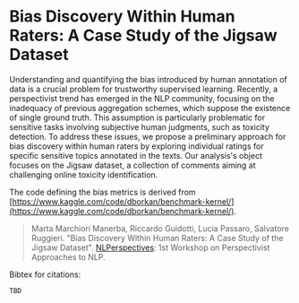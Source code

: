 # Bias Discovery Within Human Raters: A Case Study of the Jigsaw Dataset

Understanding and quantifying the bias introduced by human annotation of data is a crucial problem for trustworthy supervised learning. Recently, a perspectivist trend has emerged in the NLP community, focusing on the inadequacy of previous aggregation schemes, which suppose the existence of single ground truth. This assumption is particularly problematic for sensitive tasks involving subjective human judgments, such as toxicity detection. To address these issues, we propose a preliminary approach for bias discovery within human raters by exploring individual ratings for specific sensitive topics annotated in the texts. Our analysis's object focuses on the Jigsaw dataset, a collection of comments aiming at challenging online toxicity identification.

The code defining the bias metrics is derived from [https://www.kaggle.com/code/dborkan/benchmark-kernel/](https://www.kaggle.com/code/dborkan/benchmark-kernel/). 

> Marta Marchiori Manerba, Riccardo Guidotti, Lucia Passaro, Salvatore Ruggieri. "Bias Discovery Within Human Raters: A Case Study of the Jigsaw Dataset". [NLPerspectives](https://nlperspectives.di.unito.it/): 
1st Workshop on Perspectivist Approaches to NLP.

Bibtex for citations:

```
TBD
```
